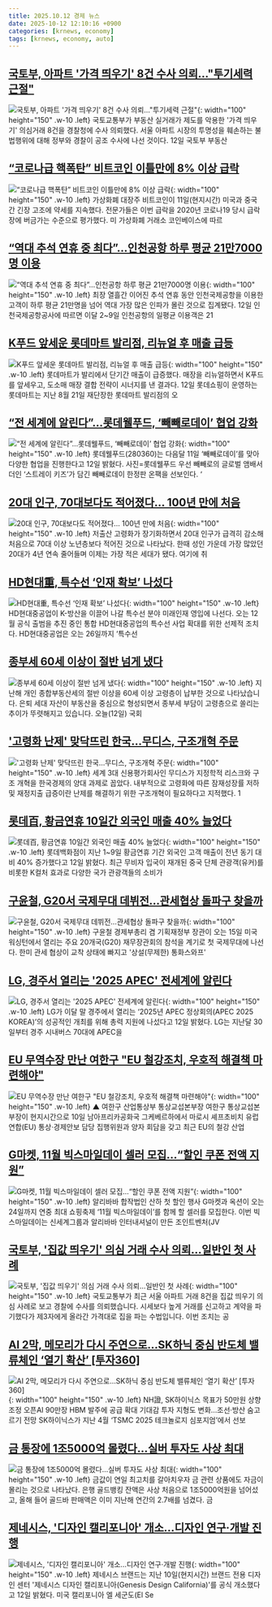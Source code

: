 ```yaml
---
title: 2025.10.12 경제 뉴스
date: 2025-10-12 12:10:16 +0900
categories: [krnews, economy]
tags: [krnews, economy, auto]
---
```

## [국토부, 아파트 '가격 띄우기' 8건 수사 의뢰…"투기세력 근절"](https://n.news.naver.com/mnews/article/088/0000974647)

![국토부, 아파트 '가격 띄우기' 8건 수사 의뢰…"투기세력 근절"](https://mimgnews.pstatic.net/image/origin/088/2025/10/12/974647.jpg?type=nf220_150){: width="100" height="150" .w-10 .left}
국토교통부가 부동산 실거래가 제도를 악용한 '가격 띄우기' 의심거래 8건을 경찰청에 수사 의뢰했다. 서울 아파트 시장의 투명성을 훼손하는 불법행위에 대해 정부와 경찰이 공조 수사에 나선 것이다. 12일 국토부 부동산

## [“코로나급 핵폭탄” 비트코인 이틀만에 8% 이상 급락](https://n.news.naver.com/mnews/article/029/0002986383)

![“코로나급 핵폭탄” 비트코인 이틀만에 8% 이상 급락](https://mimgnews.pstatic.net/image/origin/029/2025/10/12/2986383.jpg?type=nf220_150){: width="100" height="150" .w-10 .left}
가상화폐 대장주 비트코인이 11일(현지시간) 미국과 중국 간 긴장 고조에 약세를 지속했다. 전문가들은 이번 급락을 2020년 코로나19 당시 급락장에 버금가는 수준으로 평가했다. 미 가상화폐 거래소 코인베이스에 따르

## [“역대 추석 연휴 중 최다”…인천공항 하루 평균 21만7000명 이용](https://n.news.naver.com/mnews/article/005/0001807108)

![“역대 추석 연휴 중 최다”…인천공항 하루 평균 21만7000명 이용](https://mimgnews.pstatic.net/image/origin/005/2025/10/12/1807108.jpg?type=nf220_150){: width="100" height="150" .w-10 .left}
최장 열흘간 이어진 추석 연휴 동안 인천국제공항을 이용한 고객이 하루 평균 21만명을 넘어 역대 가장 많은 인파가 몰린 것으로 집계됐다. 12일 인천국제공항공사에 따르면 이달 2~9일 인천공항의 일평균 이용객은 21

## [K푸드 앞세운 롯데마트 발리점, 리뉴얼 후 매출 급등](https://n.news.naver.com/mnews/article/018/0006135932)

![K푸드 앞세운 롯데마트 발리점, 리뉴얼 후 매출 급등](https://mimgnews.pstatic.net/image/origin/018/2025/10/12/6135932.jpg?type=nf220_150){: width="100" height="150" .w-10 .left}
롯데마트가 발리에서 단기간 매출이 급증했다. 매장을 리뉴얼하면서 K푸드를 앞세우고, 도소매 매장 결합 전략이 시너지를 낸 결과다. 12일 롯데쇼핑이 운영하는 롯데마트는 지난 8월 21일 재단장한 롯데마트 발리점의 오

## [“전 세계에 알린다”…롯데웰푸드, ‘빼빼로데이’ 협업 강화](https://n.news.naver.com/mnews/article/018/0006136001)

![“전 세계에 알린다”…롯데웰푸드, ‘빼빼로데이’ 협업 강화](https://mimgnews.pstatic.net/image/origin/018/2025/10/12/6136001.jpg?type=nf220_150){: width="100" height="150" .w-10 .left}
롯데웰푸드(280360)는 다음달 11일 ‘빼빼로데이’를 맞아 다양한 협업을 진행한다고 12일 밝혔다. 사진=롯데웰푸드 우선 빼빼로의 글로벌 앰배서더인 ‘스트레이 키즈’가 담긴 빼빼로데이 한정판 온팩을 선보인다. ‘

## [20대 인구, 70대보다도 적어졌다… 100년 만에 처음](https://n.news.naver.com/mnews/article/023/0003933904)

![20대 인구, 70대보다도 적어졌다… 100년 만에 처음](https://mimgnews.pstatic.net/image/origin/023/2025/10/12/3933904.jpg?type=nf220_150){: width="100" height="150" .w-10 .left}
저출산 고령화가 장기화하면서 20대 인구가 급격히 감소해 처음으로 70대 이상 노년층보다 적어진 것으로 나타났다. 한때 성인 가운데 가장 많았던 20대가 4년 연속 줄어들며 이제는 가장 적은 세대가 됐다. 여기에 취

## [HD현대重, 특수선 ‘인재 확보’ 나섰다](https://n.news.naver.com/mnews/article/014/0005417773)

![HD현대重, 특수선 ‘인재 확보’ 나섰다](https://mimgnews.pstatic.net/image/origin/014/2025/10/12/5417773.jpg?type=nf220_150){: width="100" height="150" .w-10 .left}
HD현대중공업이 K-방산을 이끌어 나갈 특수선 분야 미래인재 영입에 나선다. 오는 12월 공식 출범을 추진 중인 통합 HD현대중공업의 특수선 사업 확대를 위한 선제적 조치다. HD현대중공업은 오는 26일까지 ‘특수선

## [종부세 60세 이상이 절반 넘게 냈다](https://n.news.naver.com/mnews/article/374/0000467864)

![종부세 60세 이상이 절반 넘게 냈다](https://mimgnews.pstatic.net/image/origin/374/2025/10/12/467864.jpg?type=nf220_150){: width="100" height="150" .w-10 .left}
지난해 개인 종합부동산세의 절반 이상을 60세 이상 고령층이 납부한 것으로 나타났습니다. 은퇴 세대 자산이 부동산을 중심으로 형성되면서 종부세 부담이 고령층으로 쏠리는 추이가 뚜렷해지고 있습니다. 오늘(12일) 국회

## ['고령화 난제' 맞닥뜨린 한국…무디스, 구조개혁 주문](https://n.news.naver.com/mnews/article/015/0005195368)

!['고령화 난제' 맞닥뜨린 한국…무디스, 구조개혁 주문](https://mimgnews.pstatic.net/image/origin/015/2025/10/12/5195368.jpg?type=nf220_150){: width="100" height="150" .w-10 .left}
세계 3대 신용평가회사인 무디스가 지정학적 리스크와 구조 개혁을 한국경제의 양대 과제로 꼽았다. 내부적으로 고령화에 따른 잠재성장률 저하 및 재정지출 급증이란 난제를 해결하기 위한 구조개혁이 필요하다고 지적했다. 1

## [롯데百, 황금연휴 10일간 외국인 매출 40% 늘었다](https://n.news.naver.com/mnews/article/018/0006135934)

![롯데百, 황금연휴 10일간 외국인 매출 40% 늘었다](https://mimgnews.pstatic.net/image/origin/018/2025/10/12/6135934.jpg?type=nf220_150){: width="100" height="150" .w-10 .left}
롯데백화점이 지난 1~9일 황금연휴 기간 외국인 고객 매출이 전년 동기 대비 40% 증가했다고 12일 밝혔다. 최근 무비자 입국이 재개된 중국 단체 관광객(유커)를 비롯한 K컬처 효과로 다양한 국가 관광객들의 소비가

## [구윤철, G20서 국제무대 데뷔전…관세협상 돌파구 찾을까](https://n.news.naver.com/mnews/article/003/0013529135)

![구윤철, G20서 국제무대 데뷔전…관세협상 돌파구 찾을까](https://mimgnews.pstatic.net/image/origin/003/2025/10/12/13529135.jpg?type=nf220_150){: width="100" height="150" .w-10 .left}
구윤철 경제부총리 겸 기획재정부 장관이 오는 15일 미국 워싱턴에서 열리는 주요 20개국(G20) 재무장관회의 참석을 계기로 첫 국제무대에 나선다. 한미 관세 협상이 교착 상태에 빠지고 '상설(무제한) 통화스와프'

## [LG, 경주서 열리는 '2025 APEC' 전세계에 알린다](https://n.news.naver.com/mnews/article/215/0001226728)

![LG, 경주서 열리는 '2025 APEC' 전세계에 알린다](https://mimgnews.pstatic.net/image/origin/215/2025/10/12/1226728.jpg?type=nf220_150){: width="100" height="150" .w-10 .left}
LG가 이달 말 경주에서 열리는 ‘2025년 APEC 정상회의(APEC 2025 KOREA)’의 성공적인 개최를 위해 총력 지원에 나섰다고 12일 밝혔다. LG는 지난달 30일부터 경주 시내버스 70대에 APEC을

## [EU 무역수장 만난 여한구 "EU 철강조치, 우호적 해결책 마련해야"](https://n.news.naver.com/mnews/article/055/0001298860)

![EU 무역수장 만난 여한구 "EU 철강조치, 우호적 해결책 마련해야"](https://mimgnews.pstatic.net/image/origin/055/2025/10/11/1298860.jpg?type=nf220_150){: width="100" height="150" .w-10 .left}
▲ 여한구 산업통상부 통상교섭본부장 여한구 통상교섭본부장이 현지시간으로 10일 남아프리카공화국 그케베르하에서 마로시 셰프초비치 유럽연합(EU) 통상·경제안보 담당 집행위원과 양자 회담을 갖고 최근 EU의 철강 산업

## [G마켓, 11월 빅스마일데이 셀러 모집…“할인 쿠폰 전액 지원”](https://n.news.naver.com/mnews/article/016/0002540414)

![G마켓, 11월 빅스마일데이 셀러 모집…“할인 쿠폰 전액 지원”](https://mimgnews.pstatic.net/image/origin/016/2025/10/12/2540414.jpg?type=nf220_150){: width="100" height="150" .w-10 .left}
알리바바 합작법인 산하 첫 할인 행사 G마켓과 옥션이 오는 24일까지 연중 최대 쇼핑축제 ‘11월 빅스마일데이’를 함께 할 셀러를 모집한다. 이번 빅스마일데이는 신세계그룹과 알리바바 인터내셔널이 만든 조인트벤처(JV

## [국토부, '집값 띄우기' 의심 거래 수사 의뢰…일반인 첫 사례](https://n.news.naver.com/mnews/article/437/0000460024)

![국토부, '집값 띄우기' 의심 거래 수사 의뢰…일반인 첫 사례](https://mimgnews.pstatic.net/image/origin/437/2025/10/12/460024.jpg?type=nf220_150){: width="100" height="150" .w-10 .left}
국토교통부가 최근 서울 아파트 거래 8건을 집값 띄우기 의심 사례로 보고 경찰에 수사를 의뢰했습니다. 시세보다 높게 거래를 신고하고 계약을 파기했다가 제3자에게 올라간 가격대로 집을 파는 수법입니다. 이번 조치는 공

## [AI 2막, 메모리가 다시 주연으로…SK하닉 중심 반도체 밸류체인 ‘열기 확산’ [투자360]](https://n.news.naver.com/mnews/article/016/0002540292)

![AI 2막, 메모리가 다시 주연으로…SK하닉 중심 반도체 밸류체인 ‘열기 확산’ [투자360]](https://mimgnews.pstatic.net/image/origin/016/2025/10/11/2540292.jpg?type=nf220_150){: width="100" height="150" .w-10 .left}
NH證, SK하이닉스 목표가 50만원 상향 조정 오픈AI 90만장 HBM 발주에 공급 확대 기대감 투자 지형도 변화…조선·방산 숨고르기 전망 SK하이닉스가 지난 4월 ‘TSMC 2025 테크놀로지 심포지엄’에서 선보

## [금 통장에 1조5000억 몰렸다…실버 투자도 사상 최대](https://n.news.naver.com/mnews/article/119/0003011606)

![금 통장에 1조5000억 몰렸다…실버 투자도 사상 최대](https://mimgnews.pstatic.net/image/origin/119/2025/10/12/3011606.jpg?type=nf220_150){: width="100" height="150" .w-10 .left}
금값이 연일 최고치를 갈아치우자 금 관련 상품에도 자금이 몰리는 것으로 나타났다. 은행 골드뱅킹 잔액은 사상 처음으로 1조5000억원을 넘어섰고, 올해 들어 골드바 판매액은 이미 지난해 연간의 2.7배를 넘겼다. 금

## [제네시스, '디자인 캘리포니아' 개소…디자인 연구·개발 진행](https://n.news.naver.com/mnews/article/119/0003011580)

![제네시스, '디자인 캘리포니아' 개소…디자인 연구·개발 진행](https://mimgnews.pstatic.net/image/origin/119/2025/10/12/3011580.jpg?type=nf220_150){: width="100" height="150" .w-10 .left}
제네시스 브랜드는 지난 10일(현지시간) 브랜드 전용 디자인 센터 '제네시스 디자인 캘리포니아(Genesis Design California)'를 공식 개소했다고 12일 밝혔다. 미국 캘리포니아 엘 세군도(El Se

